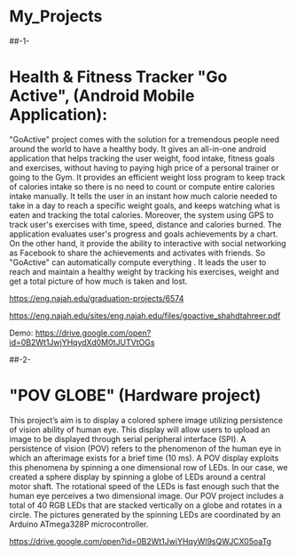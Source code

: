 # My_Projects

##-1-
# Health & Fitness Tracker "Go Active", (Android Mobile Application):
"GoActive" project comes with the solution for a tremendous people need around the world to have a healthy body. It gives an all-in-one android application that helps tracking the user weight, food intake, fitness goals and exercises, without having to paying high price of a personal trainer or going to the Gym. It provides an efficient weight loss program to keep track of calories intake so there is no need to count or compute entire calories intake manually. It tells the user in an instant how much calorie needed to take in a day to reach a specific weight goals, and keeps watching what is eaten and tracking the total calories. Moreover, the system using GPS to track user's exercises with time, speed, distance and calories burned. The application evaluates user's progress and goals achievements by a chart. On the other hand, it provide the ability to interactive with social networking as Facebook to share the achievements and activates with friends. So "GoActive" can automatically compute everything . It leads the user to reach and maintain a healthy weight by tracking his exercises, weight and get a total picture of how much is taken and lost.

https://eng.najah.edu/graduation-projects/6574

https://eng.najah.edu/sites/eng.najah.edu/files/goactive_shahdtahreer.pdf

Demo: https://drive.google.com/open?id=0B2Wt1JwjYHqydXd0M0tJUTVtOGs


##-2-
# "POV GLOBE" (Hardware project)
This project’s aim is to display a colored sphere image utilizing persistence of vision ability of human eye. 
This display will allow users to upload an image to be displayed through serial peripheral interface (SPI). A persistence of vision (POV) refers to the phenomenon of the human eye in which an afterimage exists for a brief time (10 ms). A POV display exploits this phenomena by spinning a one dimensional row of LEDs. In our case, we created a sphere display by spinning a globe of LEDs around a central motor shaft. The rotational speed of the LEDs is fast enough such that the human eye perceives a two dimensional image. 
Our POV project includes a total of 40 RGB LEDs that are stacked vertically on a globe and rotates in a circle. The pictures generated by the spinning LEDs are coordinated by an Arduino ATmega328P microcontroller.

https://drive.google.com/open?id=0B2Wt1JwjYHqyWl9sQWJCX05oaTg



